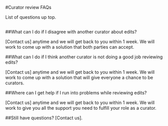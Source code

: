 #Curator review FAQs

List of questions up top.

##

##What can I do if I disagree with another curator about edits?

[Contact us] anytime and we will get back to you within 1 week. We will work to come up with a solution that both parties can accept. 

##What can I do if I think another curator is not doing a good job reviewing edits?

[Contact us] anytime and we will get back to you within 1 week. We will work to come up with a solution that will give everyone a chance to be curators.

##Where can I get help if I run into problems while reviewing edits?

[Contact us] anytime and we will get back to you within 1 week. We will work to give you all the support you need to fulfill your role as a curator.

##Still have questions? [Contact us].
